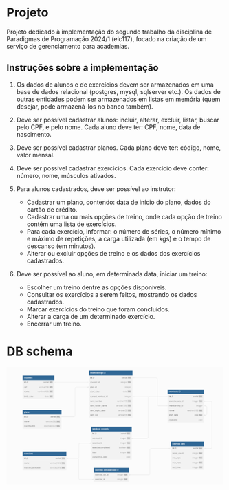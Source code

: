 # Projeto

Projeto dedicado à implementação do segundo trabalho da disciplina de Paradigmas de Programação 2024/1 (elc117), focado na criação de um serviço de gerenciamento para academias.

## Instruções sobre a implementação

1. Os dados de alunos e de exercícios devem ser armazenados em uma base de dados relacional (postgres, mysql, sqlserver etc.). Os dados de outras entidades podem ser armazenados em listas em memória (quem desejar, pode armazená-los no banco também).

2. Deve ser possível cadastrar alunos: incluir, alterar, excluir, listar, buscar pelo CPF, e pelo nome. Cada aluno deve ter: CPF, nome, data de nascimento.

3. Deve ser possível cadastrar planos. Cada plano deve ter: código, nome, valor mensal.

4. Deve ser possível cadastrar exercícios. Cada exercício deve conter: número, nome, músculos ativados.

5. Para alunos cadastrados, deve ser possível ao instrutor:

   - Cadastrar um plano, contendo: data de início do plano, dados do cartão de crédito.
   - Cadastrar uma ou mais opções de treino, onde cada opção de treino contém uma lista de exercícios.
   - Para cada exercício, informar: o número de séries, o número mínimo e máximo de repetições, a carga utilizada (em kgs) e o tempo de descanso (em minutos).
   - Alterar ou excluir opções de treino e os dados dos exercícios cadastrados.

6. Deve ser possível ao aluno, em determinada data, iniciar um treino:
   - Escolher um treino dentre as opções disponíveis.
   - Consultar os exercícios a serem feitos, mostrando os dados cadastrados.
   - Marcar exercícios do treino que foram concluídos.
   - Alterar a carga de um determinado exercício.
   - Encerrar um treino.

# DB schema

<div align="center">
  <img src="https://github.com/antunesluis/gym-management-jdbc/blob/main/db-schema-diagram.png" />
</div>
